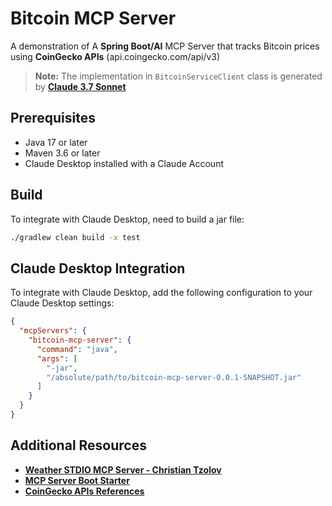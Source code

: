 # Bitcoin MCP Server

A demonstration of A **Spring Boot/AI** MCP Server that tracks Bitcoin prices using **CoinGecko APIs** (api.coingecko.com/api/v3)

> **Note:** The implementation in `BitcoinServiceClient` class is generated by [**Claude 3.7 Sonnet**](https://www.anthropic.com/claude)

## Prerequisites

- Java 17 or later
- Maven 3.6 or later 
- Claude Desktop installed with a Claude Account

## Build

To integrate with Claude Desktop, need to build a jar file:

```bash
./gradlew clean build -x test
```

## Claude Desktop Integration

To integrate with Claude Desktop, add the following configuration to your Claude Desktop settings:

```json
{
  "mcpServers": {
    "bitcoin-mcp-server": {
      "command": "java",
      "args": [
        "-jar",
        "/absolute/path/to/bitcoin-mcp-server-0.0.1-SNAPSHOT.jar"
      ]
    }
  }
}
```

## Additional Resources

- [**Weather STDIO MCP Server - Christian Tzolov**](https://github.com/spring-projects/spring-ai-examples/tree/main/model-context-protocol/weather/starter-stdio-server)
- [**MCP Server Boot Starter**](https://docs.spring.io/spring-ai/reference/api/mcp/mcp-server-boot-starter-docs.html)
- [**CoinGecko APIs References**](https://docs.coingecko.com/reference/simple-price)